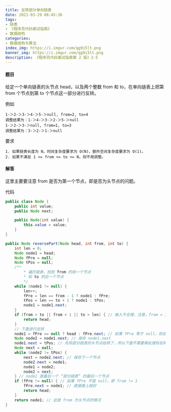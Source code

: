 ```yaml
---
title: 反转部分单向链表
date: 2021-03-29 08:45:36
tags:
- 链表
- 《程序员代码面试指南》
- 数据结构
categories:
- 数据结构与算法
index_img: https://i.imgur.com/qg9i5lt.png
banner_img: https://i.imgur.com/qg9i5lt.png
description: 《程序员代码面试指南第 2 版》2-5
---
```


#### 题目

给定一个单向链表的头节点 head，以及两个整数 from 和 to，在单向链表上把第 from 个节点到第 to 个节点这一部分进行反转。

例如

    1-＞2-＞3-＞4-＞5-＞null, from=2, to=4
    调整结果为：1-＞4-＞3-＞2-＞5-＞null
    1-＞2-＞3-＞null, from=1, to=3
    调整结果为：3-＞2-＞1-＞null

要求

    1. 如果链表长度为 N，时间复杂度要求为 O(N)，额外空间复杂度要求为 O(1)。
    2. 如果不满足 1 <= from <= to <= N，则不用调整。

#### 解答

这里主要要注意 from 是否为第一个节点，即是否为头节点的问题。

代码

```java
public class Node {
    public int value;
    public Node next;

    public Node(int value) {
        this.value = value;
    }
}
```

```java
public Node reversePart(Node head, int from, int to) {
    int len = 0;
    Node node1 = head;
    Node fPre = null;
    Node tPos = null;
    /**
        * 遍历链表，找到 from 的前一个节点
        * 和 to 的后一个节点
        */
    while (node1 != null) {
        len++;
        fPre = len == from - 1 ? node1 : fPre;
        tPos = len == to + 1 ? node1 : tPos;
        node1 = node1.next;
    }
    if (from > to || from < 1 || to > len) { // 输入不合理，注意，from = 1 和 to = len 是合法的情况
        return head;
    }
    // 下面进行反转
    node1 = fPre == null ? head : fPre.next; // 如果 fPre 等于 null，则说明 from = 1，否则直接将 fPre 的下一个节点赋给 node1
    Node node2 = node1.next; // 保存 node1.next
    node1.next = tPos; // 先将部分链表的头节点给转了，所以下面不需要再处理将反转好的 “部分链表” 的尾部给接到 tPos 的操作了
    Node next = null;
    while (node2 != tPos) {
        next = node2.next; // 保存下一个节点
        node2.next = node1;
        node1 = node2;
        node2 = next;
    } // node1 是最后一个 “部分链表” 的最后一个节点
    if (fPre != null) { // 如果 fPre 不是 null，即 from != 1
        fPre.next = node1; // 直接接上就好
        return head;
    }
    return node1; // 这是 from 为头节点的情况
}
```